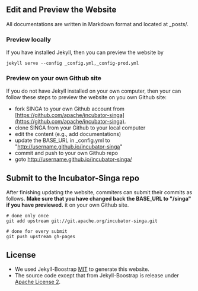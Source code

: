## Edit and Preview the Website

All documentations are written in Markdown format and located at _posts/.

### Preview locally

If you have installed Jekyll, then you can preview the website by

    jekyll serve --config _config.yml,_config-prod.yml

### Preview on your own Github site

If you do not have Jekyll installed on your own computer, then your can follow
these steps to preview the website on you own Github site:

 * fork SINGA to your own Github account from [https://github.com/apache/incubator-singa](https://github.com/apache/incubator-singa).
 * clone SINGA from your Github to your local computer
 * edit the content (e.g., add documentations)
 * update the BASE_URL in _config.yml to "http://username.github.io/incubator-singa"
 * commit and push to your own Github repo
 * goto http://username.github.io/incubator-singa/

## Submit to the Incubator-Singa repo

After finishing updating the website, commiters can submit their commits as
follows.
**Make sure that you have changed back the BASE_URL to "/singa" if you have previewed.**
it on your own Github site.

    # done only once
    git add upstream git://git.apache.org/incubator-singa.git

    # done for every submit
    git push upstream gh-pages

## License

* We used Jekyll-Boostrap [MIT](http://opensource.org/licenses/MIT) to generate this website.
* The source code except that from Jekyll-Boostrap is release under
[Apache License 2](http://www.apache.org/licenses/LICENSE-2.0.html).
